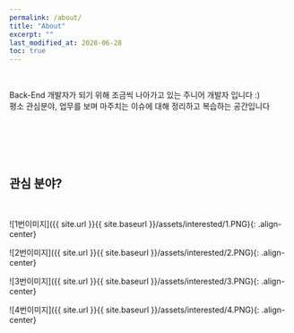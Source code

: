 ```yaml
---
permalink: /about/
title: "About"
excerpt: ""
last_modified_at: 2020-06-28
toc: true
---
```


<br>

Back-End 개발자가 되기 위해 조금씩 나아가고 있는 주니어 개발자 입니다 :)   
평소 관심분야, 업무를 보며 마주치는 이슈에 대해 정리하고 복습하는 공간입니다   

<br>
<br>
<br>
<br>

## 관심 분야?
<br>

![1번이미지]({{ site.url }}{{ site.baseurl }}/assets/interested/1.PNG){: .align-center}

![2번이미지]({{ site.url }}{{ site.baseurl }}/assets/interested/2.PNG){: .align-center}

![3번이미지]({{ site.url }}{{ site.baseurl }}/assets/interested/3.PNG){: .align-center}

![4번이미지]({{ site.url }}{{ site.baseurl }}/assets/interested/4.PNG){: .align-center}
<br>
<br>
<br>
<br>
<br>
<br>
<br>



